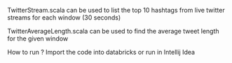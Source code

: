 TwitterStream.scala can be used to list the top 10 hashtags from live twitter streams for each window (30 seconds) 


TwitterAverageLength.scala can be used to find the average tweet length for the given window


How to run ?
Import the code into databricks or run in Intellij Idea